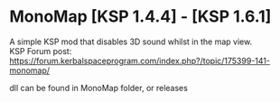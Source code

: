 # MonoMap [KSP 1.4.4] - [KSP 1.6.1]
A simple KSP mod that disables 3D sound whilst in the map view.
<br/>KSP Forum post: https://forum.kerbalspaceprogram.com/index.php?/topic/175399-141-monomap/

dll can be found in MonoMap folder, or releases
